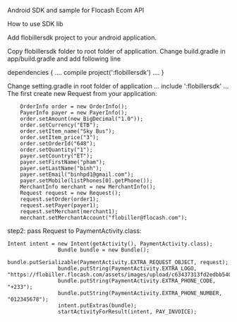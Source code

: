 Android SDK and sample for Flocash Ecom API

How to use SDK lib

Add flobillersdk project to your android application.

Copy flobillersdk folder to root folder of application. 
Change build.gradle in app/build.gradle and add following line

dependencies {
....
  compile project(':flobillersdk')
....
}

Change setting.gradle in root folder of application
...
include ':flobillersdk'
...
The first  create new Request from your application:

        OrderInfo order = new OrderInfo();
        PayerInfo payer = new PayerInfo();
        order.setAmount(new BigDecimal("1.0"));
        order.setCurrency("ETB");
        order.setItem_name("Sky Bus");
        order.setItem_price("3");
        order.setOrderId("648");
        order.setQuantity("1");
        payer.setCountry("ET");
        payer.setFirstName("pham");
        payer.setLastName("binh");
        payer.setEmail("binhpd1@gmail.com");
        payer.setMobile(listPhones[0].getPhone());
        MerchantInfo merchant = new MerchantInfo();
        Request request = new Request();
        request.setOrder(order1);
        request.setPayer(payer1);
        request.setMerchant(merchant1);
        merchant.setMerchantAccount("flobiller@flocash.com");
        
step2: pass Request to PaymentActivity.class:

    Intent intent = new Intent(getActivity(), PaymentActivity.class);
					Bundle bundle = new Bundle();
					bundle.putSerializable(PaymentActivity.EXTRA_REQUEST_OBJECT, request);
					bundle.putString(PaymentActivity.EXTRA_LOGO,    "https://flobiller.flocash.com/assets/images/upload/c63437313fd2edbb5406573e431a7cc5.png");
					bundle.putString(PaymentActivity.EXTRA_PHONE_CODE, "+233");
					bundle.putString(PaymentActivity.EXTRA_PHONE_NUMBER, "012345678");
					intent.putExtras(bundle);
					startActivityForResult(intent, PAY_INVOICE);
